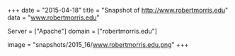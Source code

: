 
+++
date = "2015-04-18"
title = "Snapshot of http://www.robertmorris.edu"
data = "www.robertmorris.edu"

Server = ["Apache"]
domain = ["robertmorris.edu"]

  image = "snapshots/2015_16/www.robertmorris.edu.png"
+++
#
